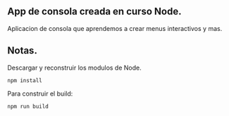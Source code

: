 ## App de consola creada en curso Node.

Aplicacion de consola que aprendemos a crear menus interactivos y mas.


## Notas.
Descargar y reconstruir los modulos de Node.

```
npm install
```

Para construir el build:
```
npm run build
```
